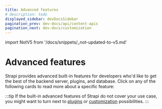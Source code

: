 ```yaml
---
title: Advanced features
# description: todo
displayed_sidebar: devDocsSidebar
pagination_prev: dev-docs/api/content-apis
pagination_next: dev-docs/customization
---
```


import NotV5 from '/docs/snippets/_not-updated-to-v5.md'

# Advanced features

<NotV5 />

Strapi provides advanced built-in features for developers who'd like to get the best of the backend server, plugins, and database. Click on any of the following cards to read more about a specific feature:

<CustomDocCardsWrapper>

<CustomDocCard title="CLI reference" description="Control Strapi through the Command Line Interface (CLI)." link="/dev-docs/cli" />

<CustomDocCard title="TypeScript" description="Use TypeScript to develop your Strapi project." link="/dev-docs/typescript" />

<CustomDocCard title="Providers" description="Install, configure, and create providers to extend core capabilities of some plugins." link="/dev-docs/providers" />

<CustomDocCard title="Data management" description="Use Strapi's built-in data management system to import, export, or transfer data." link="/dev-docs/data-management" />

<CustomDocCard title="Database migrations" description="Manage database migrations operations." link="/dev-docs/database-migrations" />

<CustomDocCard title="Unit testing" description="Run basic unit tests for a Strapi project." link="/dev-docs/testing" />

<CustomDocCard title="Error handling" description="Handle errors received through REST and GraphQL requests, or throw errors through the backend server." link="/dev-docs/error-handling" />

:::tip
If the built-in advanced features of Strapi do not cover your use case, you might want to turn next to [plugins](/dev-docs/plugins) or [customization](/dev-docs/customization) possibilities.
:::

</CustomDocCardsWrapper>
